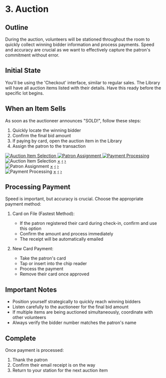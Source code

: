 # 3. Auction

## Outline
During the auction, volunteers will be stationed throughout the room to quickly collect winning bidder information and process payments. Speed and accuracy are crucial as we want to effectively capture the patron's commitment without error.

## Initial State
You'll be using the 'Checkout' interface, similar to regular sales. The Library will have all auction items listed with their details. Have this ready before the specific lot begins.

## When an Item Sells
As soon as the auctioneer announces "SOLD!", follow these steps:

1. Quickly locate the winning bidder
2. Confirm the final bid amount
3. If paying by card, open the auction item in the Library
4. Assign the patron to the transaction

<div class="img-grid">
  <a href="#lightbox-auction-1">
    <img src="IMG_4470.PNG" alt="Auction Item Selection">
  </a>
  <a href="#lightbox-auction-2">
    <img src="IMG_4471.PNG" alt="Patron Assignment">
  </a>
  <a href="#lightbox-auction-3">
    <img src="IMG_4472.PNG" alt="Payment Processing">
  </a>
</div>

<!-- Lightboxes -->
<div id="lightbox-auction-1" class="lightbox">
  <img src="IMG_4470.PNG" alt="Auction Item Selection">
  <a href="#" class="close">×</a>
  <a href="#lightbox-auction-3" class="nav prev">‹</a>
  <a href="#lightbox-auction-2" class="nav next">›</a>
</div>
<div id="lightbox-auction-2" class="lightbox">
  <img src="IMG_4471.PNG" alt="Patron Assignment">
  <a href="#" class="close">×</a>
  <a href="#lightbox-auction-1" class="nav prev">‹</a>
  <a href="#lightbox-auction-3" class="nav next">›</a>
</div>
<div id="lightbox-auction-3" class="lightbox">
  <img src="IMG_4472.PNG" alt="Payment Processing">
  <a href="#" class="close">×</a>
  <a href="#lightbox-auction-2" class="nav prev">‹</a>
  <a href="#lightbox-auction-1" class="nav next">›</a>
</div>

## Processing Payment
Speed is important, but accuracy is crucial. Choose the appropriate payment method:

1. Card on File (Fastest Method):
   - If the patron registered their card during check-in, confirm and use this option
   - Confirm the amount and process immediately
   - The receipt will be automatically emailed

2. New Card Payment:
   - Take the patron's card
   - Tap or insert into the chip reader
   - Process the payment
   - Remove their card once approved

## Important Notes
- Position yourself strategically to quickly reach winning bidders
- Listen carefully to the auctioneer for the final bid amount
- If multiple items are being auctioned simultaneously, coordinate with other volunteers
- Always verify the bidder number matches the patron's name

## Complete
Once payment is processed:
1. Thank the patron
2. Confirm their email receipt is on the way
3. Return to your station for the next auction item


